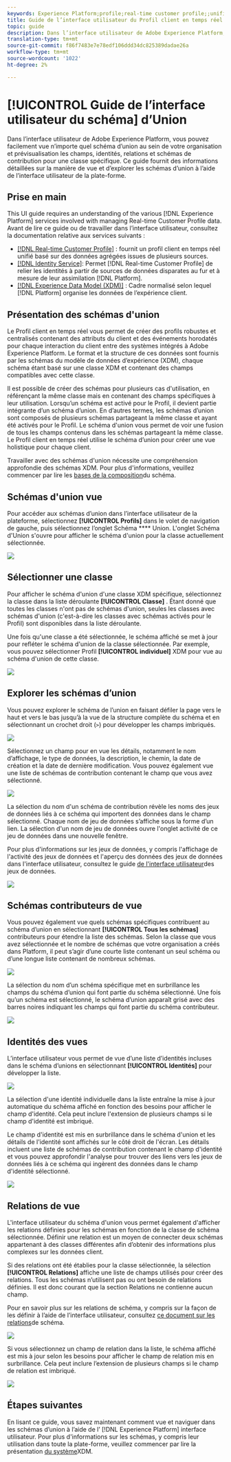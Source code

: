 ```yaml
---
keywords: Experience Platform;profile;real-time customer profile;;unified profile;Unified Profile;unified;Profile;rtcp;enable profile;Enable profile;Union schema;UNION PROFILE;union profile
title: Guide de l’interface utilisateur du Profil client en temps réel
topic: guide
description: Dans l’interface utilisateur de Adobe Experience Platform, vous pouvez facilement vue n’importe quel schéma d’union au sein de votre organisation et prévisualisation les champs, identités, relations et schémas de contribution pour une classe spécifique. Ce guide fournit des informations détaillées sur la manière de vue et d’explorer les schémas d’union à l’aide de l’interface utilisateur de la plate-forme.
translation-type: tm+mt
source-git-commit: f86f7483e7e78edf106ddd34dc825389dadae26a
workflow-type: tm+mt
source-wordcount: '1022'
ht-degree: 2%

---
```



# [!UICONTROL Guide de l’interface utilisateur du schéma] d’Union

Dans l’interface utilisateur de Adobe Experience Platform, vous pouvez facilement vue n’importe quel schéma d’union au sein de votre organisation et prévisualisation les champs, identités, relations et schémas de contribution pour une classe spécifique. Ce guide fournit des informations détaillées sur la manière de vue et d’explorer les schémas d’union à l’aide de l’interface utilisateur de la plate-forme.

## Prise en main

This UI guide requires an understanding of the various [!DNL Experience Platform] services involved with managing Real-time Customer Profile data. Avant de lire ce guide ou de travailler dans l’interface utilisateur, consultez la documentation relative aux services suivants :

* [[!DNL Real-time Customer Profile]](../home.md) : fournit un profil client en temps réel unifié basé sur des données agrégées issues de plusieurs sources.
* [[!DNL Identity Service]](../../identity-service/home.md): Permet [!DNL Real-time Customer Profile] de relier les identités à partir de sources de données disparates au fur et à mesure de leur assimilation [!DNL Platform].
* [[!DNL Experience Data Model (XDM)]](../../xdm/home.md) : Cadre normalisé selon lequel [!DNL Platform] organise les données de l’expérience client.

## Présentation des schémas d&#39;union

Le Profil client en temps réel vous permet de créer des profils robustes et centralisés contenant des attributs du client et des événements horodatés pour chaque interaction du client entre des systèmes intégrés à Adobe Experience Platform. Le format et la structure de ces données sont fournis par les schémas du modèle de données d’expérience (XDM), chaque schéma étant basé sur une classe XDM et contenant des champs compatibles avec cette classe.

Il est possible de créer des schémas pour plusieurs cas d&#39;utilisation, en référençant la même classe mais en contenant des champs spécifiques à leur utilisation. Lorsqu’un schéma est activé pour le Profil, il devient partie intégrante d’un schéma d’union. En d’autres termes, les schémas d’union sont composés de plusieurs schémas partageant la même classe et ayant été activés pour le Profil. Le schéma d&#39;union vous permet de voir une fusion de tous les champs contenus dans les schémas partageant la même classe. Le Profil client en temps réel utilise le schéma d’union pour créer une vue holistique pour chaque client.

Travailler avec des schémas d&#39;union nécessite une compréhension approfondie des schémas XDM. Pour plus d&#39;informations, veuillez commencer par lire les [bases de la composition](../../xdm/schema/composition.md)du schéma.

## Schémas d&#39;union vue

Pour accéder aux schémas d’union dans l’interface utilisateur de la plateforme, sélectionnez **[!UICONTROL Profils]** dans le volet de navigation de gauche, puis sélectionnez l’onglet Schéma **** Union. L&#39;onglet Schéma  d&#39;Union s&#39;ouvre pour afficher le schéma d&#39;union pour la classe actuellement sélectionnée.

![](../images/union-schema/union-schema-landing.png)

## Sélectionner une classe

Pour afficher le schéma d&#39;union d&#39;une classe XDM spécifique, sélectionnez la classe dans la liste déroulante **[!UICONTROL Classe]** . Étant donné que toutes les classes n&#39;ont pas de schémas d&#39;union, seules les classes avec schémas d&#39;union (c&#39;est-à-dire les classes avec schémas activés pour le Profil) sont disponibles dans la liste déroulante.

Une fois qu&#39;une classe a été sélectionnée, le schéma affiché se met à jour pour refléter le schéma d&#39;union de la classe sélectionnée. Par exemple, vous pouvez sélectionner Profil **[!UICONTROL individuel]** XDM pour vue au schéma d&#39;union de cette classe.

![](../images/union-schema/union-schema-class.png)

## Explorer les schémas d’union

Vous pouvez explorer le schéma de l’union en faisant défiler la page vers le haut et vers le bas jusqu’à la vue de la structure complète du schéma et en sélectionnant un crochet droit (`>`) pour développer les champs imbriqués.

![](../images/union-schema/union-schema-explore.png)

Sélectionnez un champ pour en vue les détails, notamment le nom d’affichage, le type de données, la description, le chemin, la date de création et la date de dernière modification. Vous pouvez également vue une liste de schémas de contribution contenant le champ que vous avez sélectionné.

![](../images/union-schema/union-schema-explore-field.png)

La sélection du nom d&#39;un schéma de contribution révèle les noms des jeux de données liés à ce schéma qui importent des données dans le champ sélectionné. Chaque nom de jeu de données s’affiche sous la forme d’un lien. La sélection d&#39;un nom de jeu de données ouvre l&#39;onglet activité de ce jeu de données dans une nouvelle fenêtre.

Pour plus d&#39;informations sur les jeux de données, y compris l&#39;affichage de l&#39;activité des jeux de données et l&#39;aperçu des données des jeux de données dans l&#39;interface utilisateur, consultez le guide [de l&#39;interface utilisateur](../../catalog/datasets/user-guide.md)des jeux de données.

![](../images/union-schema/union-schema-field-datasets.png)

## Schémas contributeurs de vue

Vous pouvez également vue quels schémas spécifiques contribuent au schéma d’union en sélectionnant **[!UICONTROL Tous les schémas]** contributeurs pour étendre la liste des schémas. Selon la classe que vous avez sélectionnée et le nombre de schémas que votre organisation a créés dans Platform, il peut s’agir d’une courte liste contenant un seul schéma ou d’une longue liste contenant de nombreux schémas.

![](../images/union-schema/union-schema-contributing-schemas.png)

La sélection du nom d’un schéma spécifique met en surbrillance les champs du schéma d’union qui font partie du schéma sélectionné. Une fois qu’un schéma est sélectionné, le schéma d’union apparaît grisé avec des barres noires indiquant les champs qui font partie du schéma contributeur.

![](../images/union-schema/union-schema-select-schema.png)

## Identités des vues

L’interface utilisateur vous permet de vue d’une liste d’identités incluses dans le schéma d’unions en sélectionnant **[!UICONTROL Identités]** pour développer la liste.

![](../images/union-schema/union-schema-identities.png)

La sélection d&#39;une identité individuelle dans la liste entraîne la mise à jour automatique du schéma affiché en fonction des besoins pour afficher le champ d&#39;identité. Cela peut inclure l&#39;extension de plusieurs champs si le champ d&#39;identité est imbriqué.

Le champ d&#39;identité est mis en surbrillance dans le schéma d&#39;union et les détails de l&#39;identité sont affichés sur le côté droit de l&#39;écran. Les détails incluent une liste de schémas de contribution contenant le champ d&#39;identité et vous pouvez approfondir l&#39;analyse pour trouver des liens vers les jeux de données liés à ce schéma qui ingèrent des données dans le champ d&#39;identité sélectionné.

![](../images/union-schema/union-schema-select-identity.png)

## Relations de vue

L&#39;interface utilisateur du schéma d&#39;union vous permet également d&#39;afficher les relations définies pour les schémas en fonction de la classe de schéma sélectionnée. Définir une relation est un moyen de connecter deux schémas appartenant à des classes différentes afin d’obtenir des informations plus complexes sur les données client.

Si des relations ont été établies pour la classe sélectionnée, la sélection **[!UICONTROL Relations]** affiche une liste de champs utilisés pour créer des relations. Tous les schémas n’utilisent pas ou ont besoin de relations définies. Il est donc courant que la section Relations ne contienne aucun champ.

Pour en savoir plus sur les relations de schéma, y compris sur la façon de les définir à l’aide de l’interface utilisateur, consultez [ce document sur les relations](../../xdm/tutorials/relationship-ui.md)de schéma.

![](../images/union-schema/union-schema-relationships.png)

Si vous sélectionnez un champ de relation dans la liste, le schéma affiché est mis à jour selon les besoins pour afficher le champ de relation mis en surbrillance. Cela peut inclure l’extension de plusieurs champs si le champ de relation est imbriqué.

![](../images/union-schema/union-schema-select-relationship.png)

## Étapes suivantes

En lisant ce guide, vous savez maintenant comment vue et naviguer dans les schémas d’union à l’aide de l’ [!DNL Experience Platform] interface utilisateur. Pour plus d&#39;informations sur les schémas, y compris leur utilisation dans toute la plate-forme, veuillez commencer par lire la présentation [du système](../../xdm/home.md)XDM.
